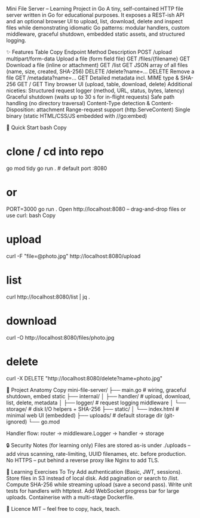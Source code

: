 Mini File Server – Learning Project in Go
A tiny, self-contained HTTP file server written in Go for educational purposes.
It exposes a REST-ish API and an optional browser UI to upload, list, download, delete and inspect files while demonstrating idiomatic Go patterns: modular handlers, custom middleware, graceful shutdown, embedded static assets, and structured logging.


✨ Features
Table
Copy
Endpoint	Method	Description
POST /upload	multipart/form-data	Upload a file (form field file)
GET /files/{filename}	GET	Download a file (inline or attachment)
GET /list	GET	JSON array of all files (name, size, created, SHA-256)
DELETE /delete?name=…	DELETE	Remove a file
GET /metadata?name=…	GET	Detailed metadata incl. MIME type & SHA-256
GET /	GET	Tiny browser UI (upload, table, download, delete)
Additional niceties:
Structured request logger (method, URL, status, bytes, latency)
Graceful shutdown (waits up to 30 s for in-flight requests)
Safe path handling (no directory traversal)
Content-Type detection & Content-Disposition: attachment
Range-request support (http.ServeContent)
Single binary (static HTML/CSS/JS embedded with //go:embed)


🚀 Quick Start
bash
Copy
# clone / cd into repo
go mod tidy
go run .              # default port :8080
# or
PORT=3000 go run .
Open http://localhost:8080 – drag-and-drop files or use curl:
bash
Copy
# upload
curl -F "file=@photo.jpg" http://localhost:8080/upload

# list
curl http://localhost:8080/list | jq .

# download
curl -O http://localhost:8080/files/photo.jpg

# delete
curl -X DELETE "http://localhost:8080/delete?name=photo.jpg"


🧪 Project Anatomy
Copy
mini-file-server/
├── main.go                 # wiring, graceful shutdown, embed static
├── internal/
│   ├── handler/            # upload, download, list, delete, metadata
│   ├── logger/             # request logging middleware
│   └── storage/            # disk I/O helpers + SHA-256
├── static/
│   └── index.html          # minimal web UI (embedded)
├── uploads/                # default storage dir (git-ignored)
└── go.mod

Handler flow:
router → middleware.Logger → handler → storage

🔒 Security Notes (for learning only)
Files are stored as-is under ./uploads – add virus scanning, rate-limiting, UUID filenames, etc. before production.
No HTTPS – put behind a reverse proxy like Nginx to add TLS.

🧠 Learning Exercises To Try
Add authentication (Basic, JWT, sessions).
Store files in S3 instead of local disk.
Add pagination or search to /list.
Compute SHA-256 while streaming upload (save a second pass).
Write unit tests for handlers with httptest.
Add WebSocket progress bar for large uploads.
Containerise with a multi-stage Dockerfile.


📄 Licence
MIT – feel free to copy, hack, teach.